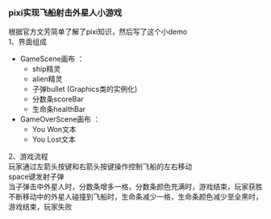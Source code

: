 ### pixi实现飞船射击外星人小游戏
根据官方文芳简单了解了pixi知识，然后写了这个小demo<br>
1、界面组成
- GameScene画布 ：<br>
  - ship精灵<br>
  - alien精灵<br>
  - 子弹bullet (Graphics类的实例化)<br>
  - 分数条scoreBar<br>
  - 生命条healthBar<br>
- GameOverScene画布 ：<br>
   - You Won文本<br>
   - You Lost文本<br>
 
 2、游戏流程<br>
 玩家通过左箭头按键和右箭头按键操作控制飞船的左右移动<br>
 space键发射子弹<br>
 当子弹击中外星人时，分数条增多一格，分数条颜色充满时，游戏结束，玩家获胜<br>
 不断移动中的外星人碰撞到飞船时，生命条减少一格，生命条颜色减少至全黑时，游戏结束，玩家失败<br>
 
